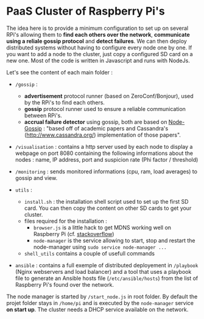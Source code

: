 # PaaS Cluster of Raspberry Pi's

The idea here is to provide a minimum configuration to set up on several RPi's allowing them to **find each others over the network**, **communicate using a reliale gossip protocol** and **detect failures**. We can then deploy distributed systems without having to configure every node one by one. If you want to add a node to the cluster, just copy a configured SD card on a new one.
Most of the code is written in Javascript and runs with NodeJs.

Let's see the content of each main folder :

- `/gossip` : 
    - **advertisement** protocol runner (based on ZeroConf/Bonjour), used by the RPi's to find each others.
    - **gossip** protocol runner used to ensure a reliable communication between RPi's.
    - **accrual failure detector** using gossip, both are based on [Node-Gossip](https://github.com/bpot/node-gossip) : "based off of academic papers and Cassandra's (http://www.cassandra.org/) implementation of those papers". 

- `/visualisation` : contains a http server used by each node to display a webpage on port 8080 containing the following informations about the nodes : name, IP address, port and suspicion rate (Phi factor / threshold)

- `/monitoring` : sends monitored informations (cpu, ram, load averages) to gossip and view.

- `utils` : 
    - `install.sh` : the installation shell script used to set up the first SD card. You can then copy the content on other SD cards to get your cluster.
    - files required for the installation :                                         
        - `browser.js` is a little hack to get MDNS working well on Raspberry Pi (cf. [stackoverflow](http://stackoverflow.com/questions/29589543/raspberry-pi-mdns-getaddrinfo-3008-error))
        - `node-manager` is the service allowing to start, stop and restart the node-manager using `sudo service node-manager ...`
    - `shell_utils` contains a couple of usefull commands
    
- `ansible` : contains a full exemple of distributed deployement in `/playbook` (Nginx webservers and load balancer) and a tool that uses a playbook file to generate an Ansible hosts file (`/etc/ansible/hosts`) from the list of Raspberry Pi's found over the network.

The node manager is started by `/start_node.js` in root folder. By default the projet folder stays in `/home/pi` and is executed by the `node-manager` service **on start up**.
The cluster needs a DHCP service available on the network.